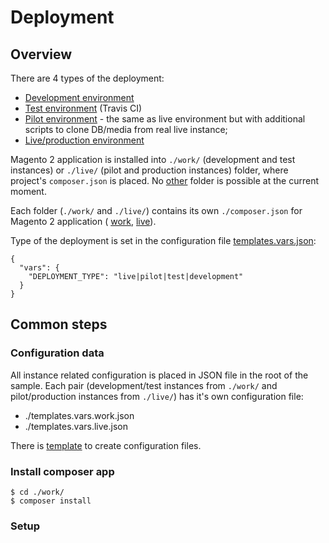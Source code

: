 # Deployment

## Overview

There are 4 types of the deployment:

* [Development environment](./work.md)
* [Test environment](./travis.md) (Travis CI)
* [Pilot environment](./pilot.md) - the same as live environment but with additional scripts to clone DB/media from real 
live instance;
* [Live/production environment](./live.md)

Magento 2 application is installed into `./work/` (development and test instances) or `./live/` (pilot and production 
instances) folder, where project's `composer.json` is placed. 
No [other](https://github.com/magento/magento2/issues/2433) folder is possible at the current moment.


Each folder (`./work/` and `./live/`) contains its own `./composer.json` for Magento 2 application (
[work](../../work/composer.json), [live](../../live/composer.json)). 

Type of the deployment is set in the configuration file [templates.vars.json](./templates.vars.json.init):

    {
      "vars": {
        "DEPLOYMENT_TYPE": "live|pilot|test|development"
      }
    }



## Common steps


### Configuration data

All instance related configuration is placed in JSON file in the root of the sample. Each pair (development/test 
instances from `./work/` and pilot/production instances from `./live/`) has it's own configuration file:

* ./templates.vars.work.json
* ./templates.vars.live.json

There is [template](../../templates.vars.json.init) to create configuration files.



### Install composer app

    $ cd ./work/
    $ composer install



### Setup